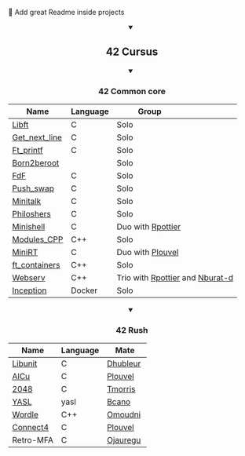 :construction: Add great Readme inside projects

<details open>
<summary align='center'> <h2> 42 Cursus </h2> </summary>

<details open>
<summary align='center'> <h3> 42 Common core </h3> </summary>

| Name                              | Language | Group                                                   |
|-----------------------------------|----------|---------------------------------------------------------|
| [Libft][42-libft]                 | C        | Solo                                                    |
| [Get_next_line][42-get_next_line] | C        | Solo                                                    |
| [Ft_printf][42-ft_printf]         | C        | Solo                                                    |
| [Born2beroot][42-Born2beroot]     |          | Solo                                                    |
| [FdF][42-FdF]                     | C        | Solo                                                    |
| [Push_swap][42-push_swap]         | C        | Solo                                                    |
| [Minitalk][42-minitalk]           | C        | Solo                                                    |
| [Philoshers][42-Philoshers]       | C        | Solo                                                    |
| [Minishell][42-Minishell]         | C        | Duo with [Rpottier][Rpottier]                           |
| [Modules_CPP][42-CPP_Modules]     | C++      | Solo                                                    |
| [MiniRT][42-miniRT]               | C        | Duo with [Plouvel][Plouvel]                             |
| [ft_containers][42-ft_containers] | C++      | Solo                                                    |
| [Webserv][42-Webserv]             | C++      | Trio with [Rpottier][Rpottier] and [Nburat-d][Nburat-d] |
| [Inception][42-Inception]         | Docker   | Solo                                                    |

</details>
<details open>
<summary align='center'> <h3> 42 Rush </h3> </summary>

| Name                     | Language | Mate                 |
|--------------------------|----------|----------------------|
| [Libunit][42-libunit]    | C        | [Dhubleur][Dhubleur] |
| [AlCu][42-AlCu]          | C        | [Plouvel][Plouvel]   |
| [2048][42-Wong_kar_Wai]  | C        | [Tmorris][Tmorris]   |
| [YASL][42-YASL]          | yasl     | [Bcano][Bcano]       |
| [Wordle][42-Wordle]      | C++      | [Omoudni][Omoudni]   |
| [Connect4][42-Connect4]  | C        | [Plouvel][Plouvel]   |
| Retro-MFA                | C        | [Ojauregu][Ojauregu] |

</details>
</details>

<!-- Lien repo github --->

[42-CPP_Modules]: https://github.com/Exio666/42-CPP_Modules
[42-libft]: https://github.com/Exio666/42-libft
[42-get_next_line]: https://github.com/Exio666/42-get_next_line
[42-ft_printf]: https://github.com/Exio666/42-ft_printf
[42-Born2beroot]: https://github.com/Exio666/42-Born2beroot
[42-FdF]: https://github.com/Exio666/42-FdF
[42-push_swap]: https://github.com/Exio666/42-push_swap
[42-minitalk]: https://github.com/Exio666/42-minitalk
[42-Philoshers]: https://github.com/Exio666/42-Philosophers
[42-libunit]: https://github.com/Exio666/42-libunit
[42-AlCu]: https://github.com/Exio666/42-AlCu
[42-Minishell]: https://github.com/Exio666/42-Minishell
[42-Wong_kar_Wai]: https://github.com/Exio666/42-Wong_kar_Wai
[42-YASL]: https://github.com/Exio666/42-YASL
[42-Wordle]: https://github.com/Exio666/42-Wordle
[42-Connect4]: https://github.com/Exio666/42-Connect4
[42-miniRT]: https://github.com/Exio666/42-miniRT
[42-ft_containers]:https://github.com/Exio666/42-ft_containers
[42-Webserv]:https://github.com/Exio666/42-Webserv
[42-Inception]:https://github.com/Exio666/42-Inception

<!-- Mate of project --->

[Nburat-d]: https://github.com/nicolasb1607
[Plouvel]: https://github.com/noctuelles
[Dhubleur]: https://github.com/dams333
[Rpottier]: https://github.com/RodolphePottier
[Tmorris]: https://github.com/tmorris42
[Bcano]: https://github.com/BarbaraC12
[Omoudni]: https://github.com/OUAFABULOUS
[Ojauregu]: https://github.com/Oceanejau
